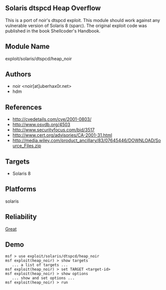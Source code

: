 ## Solaris dtspcd Heap Overflow

This is a port of noir's dtspcd exploit. This module should 
work against any vulnerable version of Solaris 8 (sparc). 
The original exploit code was published in the book 
Shellcoder's Handbook.


## Module Name
exploit/solaris/dtspcd/heap_noir

## Authors
* noir <noir[at]uberhax0r.net>
* hdm


## References
* http://cvedetails.com/cve/2001-0803/
* http://www.osvdb.org/4503
* http://www.securityfocus.com/bid/3517
* http://www.cert.org/advisories/CA-2001-31.html
* http://media.wiley.com/product_ancillary/83/07645446/DOWNLOAD/Source_Files.zip



## Targets
* Solaris 8


## Platforms
solaris

## Reliability
[Great](https://github.com/rapid7/metasploit-framework/wiki/Exploit-Ranking)

## Demo

```
msf > use exploit/solaris/dtspcd/heap_noir
msf exploit(heap_noir) > show targets
   ... a list of targets ...
msf exploit(heap_noir) > set TARGET <target-id>
msf exploit(heap_noir) > show options
   ... show and set options ...
msf exploit(heap_noir) > run
```
    
    